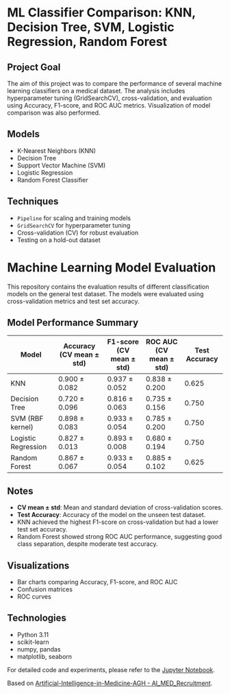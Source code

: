 # ML Classifier Comparison: KNN, Decision Tree, SVM, Logistic Regression, Random Forest

## Project Goal
The aim of this project was to compare the performance of several machine learning classifiers on a medical dataset.
The analysis includes hyperparameter tuning (GridSearchCV), cross-validation, and evaluation using Accuracy, F1-score, and ROC AUC metrics. 
Visualization of model comparison was also performed.

## Models
- K-Nearest Neighbors (KNN)
- Decision Tree
- Support Vector Machine (SVM)
- Logistic Regression
- Random Forest Classifier

## Techniques
- `Pipeline` for scaling and training models
- `GridSearchCV` for hyperparameter tuning
- Cross-validation (CV) for robust evaluation
- Testing on a hold-out dataset

# Machine Learning Model Evaluation

This repository contains the evaluation results of different classification models on the general test dataset. The models were evaluated using cross-validation metrics and test set accuracy.

## Model Performance Summary

| Model                 | Accuracy (CV mean ± std) | F1-score (CV mean ± std) | ROC AUC (CV mean ± std) | Test Accuracy |
|------------------------|-------------------------|--------------------------|-------------------------|---------------|
| KNN                   | 0.900 ± 0.082           | 0.937 ± 0.052           | 0.838 ± 0.200           | 0.625         |
| Decision Tree          | 0.720 ± 0.096           | 0.816 ± 0.063           | 0.735 ± 0.156           | 0.750         |
| SVM (RBF kernel)       | 0.898 ± 0.083           | 0.933 ± 0.054           | 0.785 ± 0.200           | 0.750         |
| Logistic Regression    | 0.827 ± 0.013           | 0.893 ± 0.008           | 0.680 ± 0.194           | 0.750         |
| Random Forest          | 0.867 ± 0.067           | 0.933 ± 0.054           | 0.885 ± 0.102           | 0.625         |

## Notes

- **CV mean ± std**: Mean and standard deviation of cross-validation scores.
- **Test Accuracy**: Accuracy of the model on the unseen test dataset.
- KNN achieved the highest F1-score on cross-validation but had a lower test set accuracy.
- Random Forest showed strong ROC AUC performance, suggesting good class separation, despite moderate test accuracy.

## Visualizations
- Bar charts comparing Accuracy, F1-score, and ROC AUC
- Confusion matrices
- ROC curves

## Technologies
- Python 3.11
- scikit-learn
- numpy, pandas
- matplotlib, seaborn

For detailed code and experiments, please refer to the [Jupyter Notebook](./main.ipynb).

Based on [Artificial-Intelligence-in-Medicine-AGH - AI_MED_Recruitment](https://github.com/Artificial-Intelligence-in-Medicine-AGH/AI_MED_Recruitment/tree/main).
